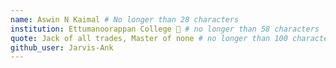 ```yaml
---
name: Aswin N Kaimal # No longer than 28 characters
institution: Ettumanoorappan College 🚩 # no longer than 58 characters
quote: Jack of all trades, Master of none # no longer than 100 characters, avoid using quotes(") to guarantee the format remains the same.
github_user: Jarvis-Ank
---
```

